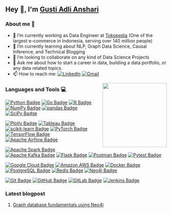 ## Hey 👋, I'm [Gusti Adli Anshari]()

### About me :eyes:

- 🔭 I’m currently working as Data Engineer at [Tokopedia](https://www.tokopedia.com/about/) (One of the largest e-commerce in Indonesia, serving over 140 million people)
- 🌱 I’m currently learning about NLP, Graph Data Science, Causal Inference, and Technical Blogging
- 👯 I’m looking to collaborate on any kind of Data Science Projects
- 💬 Ask me about how to start a career in data, building a data portfolio, or any data related topics.
- 📫 How to reach me: [![LinkedIn](https://img.shields.io/badge/-linkedin-blue?style=flat-square&logo=linkedin&logoColor=white)](https://www.linkedin.com/gstdl) [![Gmail](https://img.shields.io/badge/-gmail-tomato?style=flat-square&logo=Gmail&logoColor=white)](mailto:gustiadli94@gmail.com) 

<img align='right' src="https://media.giphy.com/media/M9gbBd9nbDrOTu1Mqx/giphy.gif" width="200">

### Languages and Tools :computer:

[![Python Badge](https://img.shields.io/badge/Python-3776AB?logo=python&logoColor=fff&style=flat)](https://github.com/gstdl)
[![Go Badge](https://img.shields.io/badge/Go-00ADD8?logo=go&logoColor=fff&style=flat)](https://github.com/gstdl)
[![R Badge](https://img.shields.io/badge/R-276DC3?logo=r&logoColor=fff&style=flat)](https://github.com/gstdl)
[![NumPy Badge](https://img.shields.io/badge/NumPy-013243?logo=numpy&logoColor=fff&style=flat)](https://github.com/gstdl)
[![pandas Badge](https://img.shields.io/badge/pandas-150458?logo=pandas&logoColor=fff&style=flat)](https://github.com/gstdl)
[![SciPy Badge](https://img.shields.io/badge/SciPy-8CAAE6?logo=scipy&logoColor=fff&style=flat)](https://github.com/gstdl)

[![Plotly Badge](https://img.shields.io/badge/Plotly-3F4F75?logo=plotly&logoColor=fff&style=flat)](https://github.com/gstdl)
[![Tableau Badge](https://img.shields.io/badge/Tableau-E97627?logo=tableau&logoColor=fff&style=flat)](https://github.com/gstdl)
[![scikit-learn Badge](https://img.shields.io/badge/scikit--learn-F7931E?logo=scikitlearn&logoColor=fff&style=flat)](https://github.com/gstdl)
[![PyTorch Badge](https://img.shields.io/badge/PyTorch-EE4C2C?logo=pytorch&logoColor=fff&style=flat)](https://github.com/gstdl)
[![TensorFlow Badge](https://img.shields.io/badge/TensorFlow-FF6F00?logo=tensorflow&logoColor=fff&style=flat)](https://github.com/gstdl)
[![Apache Airflow Badge](https://img.shields.io/badge/Apache%20Airflow-017CEE?logo=apacheairflow&logoColor=fff&style=flat)](https://github.com/gstdl)

[![Apache Spark Badge](https://img.shields.io/badge/Apache%20Spark-E25A1C?logo=apachespark&logoColor=fff&style=flat)](https://github.com/gstdl)
[![Apache Kafka Badge](https://img.shields.io/badge/Apache%20Kafka-231F20?logo=apachekafka&logoColor=fff&style=flat)](https://github.com/gstdl)
[![Flask Badge](https://img.shields.io/badge/Flask-000?logo=flask&logoColor=fff&style=flat)](https://github.com/gstdl)
[![Postman Badge](https://img.shields.io/badge/Postman-FF6C37?logo=postman&logoColor=fff&style=flat)](https://github.com/gstdl)
[![Pytest Badge](https://img.shields.io/badge/Pytest-0A9EDC?logo=pytest&logoColor=fff&style=flat)](https://github.com/gstdl)

[![Google Cloud Badge](https://img.shields.io/badge/Google%20Cloud-4285F4?logo=googlecloud&logoColor=fff&style=flat)](https://github.com/gstdl)
[![Amazon AWS Badge](https://img.shields.io/badge/Amazon%20AWS-232F3E?logo=amazonaws&logoColor=fff&style=flat)](https://github.com/gstdl)
[![Docker Badge](https://img.shields.io/badge/Docker-2496ED?logo=docker&logoColor=fff&style=flat)](https://github.com/gstdl)
[![PostgreSQL Badge](https://img.shields.io/badge/PostgreSQL-4169E1?logo=postgresql&logoColor=fff&style=flat)](https://github.com/gstdl)
[![Redis Badge](https://img.shields.io/badge/Redis-DC382D?logo=redis&logoColor=fff&style=flat)](https://github.com/gstdl)
[![Neo4j Badge](https://img.shields.io/badge/Neo4j-008CC1?logo=neo4j&logoColor=fff&style=flat)](https://github.com/gstdl)

[![Git Badge](https://img.shields.io/badge/Git-F05032?logo=git&logoColor=fff&style=flat)](https://github.com/gstdl)
[![GitHub Badge](https://img.shields.io/badge/GitHub-181717?logo=github&logoColor=fff&style=flat)](https://github.com/gstdl)
[![GitLab Badge](https://img.shields.io/badge/GitLab-FC6D26?logo=gitlab&logoColor=fff&style=flat)](https://github.com/gstdl)
[![Jenkins Badge](https://img.shields.io/badge/Jenkins-D24939?logo=jenkins&logoColor=fff&style=flat)](https://github.com/gstdl)

### Latest blogpost

1. [Graph database fundamentals using Neo4j](https://gstdl.github.io/my-learning-notes/graph-database-using-neo4j/)


<!-- ### Github Stats -->

<!-- https://github.com/anuraghazra/github-readme-stats -->

<!-- [![github stats](https://github-readme-stats.vercel.app/api?username=gstdl)](https://github.com/gstdl/github-readme-stats) -->

<!-- ![isitors](https://visitor-badge.glitch.me/badge?page_id=gstdl.gstdl) -->

<!--
**gstdl/gstdl** is a ✨ _special_ ✨ repository because its `README.md` (this file) appears on your GitHub profile.

Here are some ideas to get you started:

- 🔭 I’m currently working on ...
- 🌱 I’m currently learning ...
- 👯 I’m looking to collaborate on ...
- 🤔 I’m looking for help with ...
- 💬 Ask me about ...
- 📫 How to reach me: ...
- 😄 Pronouns: ...
- ⚡ Fun fact: ...
-->
